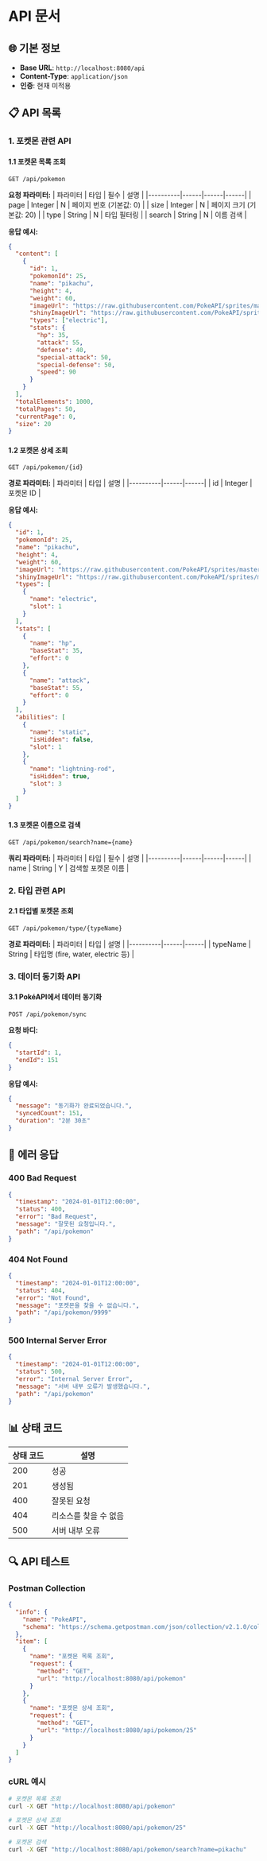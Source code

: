 # API 문서

## 🌐 기본 정보
- **Base URL**: `http://localhost:8080/api`
- **Content-Type**: `application/json`
- **인증**: 현재 미적용

## 📋 API 목록

### 1. 포켓몬 관련 API

#### 1.1 포켓몬 목록 조회
```
GET /api/pokemon
```

**요청 파라미터:**
| 파라미터 | 타입 | 필수 | 설명 |
|----------|------|------|------|
| page | Integer | N | 페이지 번호 (기본값: 0) |
| size | Integer | N | 페이지 크기 (기본값: 20) |
| type | String | N | 타입 필터링 |
| search | String | N | 이름 검색 |

**응답 예시:**
```json
{
  "content": [
    {
      "id": 1,
      "pokemonId": 25,
      "name": "pikachu",
      "height": 4,
      "weight": 60,
      "imageUrl": "https://raw.githubusercontent.com/PokeAPI/sprites/master/sprites/pokemon/25.png",
      "shinyImageUrl": "https://raw.githubusercontent.com/PokeAPI/sprites/master/sprites/pokemon/shiny/25.png",
      "types": ["electric"],
      "stats": {
        "hp": 35,
        "attack": 55,
        "defense": 40,
        "special-attack": 50,
        "special-defense": 50,
        "speed": 90
      }
    }
  ],
  "totalElements": 1000,
  "totalPages": 50,
  "currentPage": 0,
  "size": 20
}
```

#### 1.2 포켓몬 상세 조회
```
GET /api/pokemon/{id}
```

**경로 파라미터:**
| 파라미터 | 타입 | 설명 |
|----------|------|------|
| id | Integer | 포켓몬 ID |

**응답 예시:**
```json
{
  "id": 1,
  "pokemonId": 25,
  "name": "pikachu",
  "height": 4,
  "weight": 60,
  "imageUrl": "https://raw.githubusercontent.com/PokeAPI/sprites/master/sprites/pokemon/25.png",
  "shinyImageUrl": "https://raw.githubusercontent.com/PokeAPI/sprites/master/sprites/pokemon/shiny/25.png",
  "types": [
    {
      "name": "electric",
      "slot": 1
    }
  ],
  "stats": [
    {
      "name": "hp",
      "baseStat": 35,
      "effort": 0
    },
    {
      "name": "attack",
      "baseStat": 55,
      "effort": 0
    }
  ],
  "abilities": [
    {
      "name": "static",
      "isHidden": false,
      "slot": 1
    },
    {
      "name": "lightning-rod",
      "isHidden": true,
      "slot": 3
    }
  ]
}
```

#### 1.3 포켓몬 이름으로 검색
```
GET /api/pokemon/search?name={name}
```

**쿼리 파라미터:**
| 파라미터 | 타입 | 필수 | 설명 |
|----------|------|------|------|
| name | String | Y | 검색할 포켓몬 이름 |

### 2. 타입 관련 API

#### 2.1 타입별 포켓몬 조회
```
GET /api/pokemon/type/{typeName}
```

**경로 파라미터:**
| 파라미터 | 타입 | 설명 |
|----------|------|------|
| typeName | String | 타입명 (fire, water, electric 등) |

### 3. 데이터 동기화 API

#### 3.1 PokéAPI에서 데이터 동기화
```
POST /api/pokemon/sync
```

**요청 바디:**
```json
{
  "startId": 1,
  "endId": 151
}
```

**응답 예시:**
```json
{
  "message": "동기화가 완료되었습니다.",
  "syncedCount": 151,
  "duration": "2분 30초"
}
```

## 🔧 에러 응답

### 400 Bad Request
```json
{
  "timestamp": "2024-01-01T12:00:00",
  "status": 400,
  "error": "Bad Request",
  "message": "잘못된 요청입니다.",
  "path": "/api/pokemon"
}
```

### 404 Not Found
```json
{
  "timestamp": "2024-01-01T12:00:00",
  "status": 404,
  "error": "Not Found",
  "message": "포켓몬을 찾을 수 없습니다.",
  "path": "/api/pokemon/9999"
}
```

### 500 Internal Server Error
```json
{
  "timestamp": "2024-01-01T12:00:00",
  "status": 500,
  "error": "Internal Server Error",
  "message": "서버 내부 오류가 발생했습니다.",
  "path": "/api/pokemon"
}
```

## 📊 상태 코드

| 상태 코드 | 설명 |
|-----------|------|
| 200 | 성공 |
| 201 | 생성됨 |
| 400 | 잘못된 요청 |
| 404 | 리소스를 찾을 수 없음 |
| 500 | 서버 내부 오류 |

## 🔍 API 테스트

### Postman Collection
```json
{
  "info": {
    "name": "PokeAPI",
    "schema": "https://schema.getpostman.com/json/collection/v2.1.0/collection.json"
  },
  "item": [
    {
      "name": "포켓몬 목록 조회",
      "request": {
        "method": "GET",
        "url": "http://localhost:8080/api/pokemon"
      }
    },
    {
      "name": "포켓몬 상세 조회",
      "request": {
        "method": "GET",
        "url": "http://localhost:8080/api/pokemon/25"
      }
    }
  ]
}
```

### cURL 예시
```bash
# 포켓몬 목록 조회
curl -X GET "http://localhost:8080/api/pokemon"

# 포켓몬 상세 조회
curl -X GET "http://localhost:8080/api/pokemon/25"

# 포켓몬 검색
curl -X GET "http://localhost:8080/api/pokemon/search?name=pikachu"
``` 